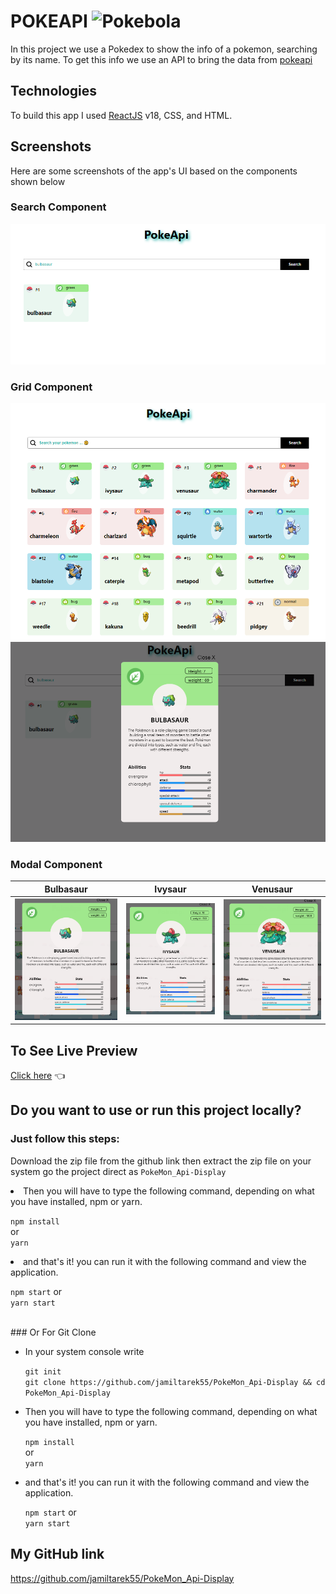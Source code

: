 # POKEAPI ![Pokebola](https://cdn.emojidex.com/emoji/px32/Pokebola.png "Pokebola")

In this project we use a Pokedex to show the info of a pokemon, searching by its name. To get this info we use an API to bring the data from [pokeapi](https://pokeapi.co)


## Technologies

To build this app I used [ReactJS](https://reactjs.org/) v18, CSS, and HTML.

## Screenshots

Here are some screenshots of the app's UI based on the components shown below

### Search Component
![Image](/src/assets/screenshots/search.PNG)

### Grid Component

![Image](/src/assets/screenshots/page.PNG)
![Image](/src/assets/screenshots/gridOut.PNG)


### Modal Component
Bulbasaur               |  Ivysaur  |  Venusaur
:-------------------------:|:-------------------------:|:-------------------------:
![Image](/src/assets/screenshots/card-bulbasaur.PNG?raw=true) | ![Image](/src/assets/screenshots/card-ivysaur.PNG?raw=true) | ![Image](/src/assets/screenshots/card-venasaur.PNG?raw=true)

## To See Live Preview

[Click here](https://steady-phoenix-1045ff.netlify.app/) 👈

## Do you want to use or run this project locally?

### Just follow this steps:
Download the zip file from the github link
then extract the zip file on your system 
go the project direct as `PokeMon_Api-Display`
<li>Then you will have to type the following command, depending on what you have installed, npm or yarn.</li>
  
  `npm install`<br/>
    or <br/>
  `yarn`
  <li>and that's it! you can run it with the following command and view the application.</li>

  `npm start`
   or <br/>
  `yarn start`
  
  <br/>
 ### Or For Git Clone
 <br/> 

<ul>
  <li>In your system console write </li>
  
  `git init`<br/>
  `git clone https://github.com/jamiltarek55/PokeMon_Api-Display && cd PokeMon_Api-Display`

  <li>Then you will have to type the following command, depending on what you have installed, npm or yarn.</li>
  
  `npm install`<br/>
    or <br/>
  `yarn`
  <li>and that's it! you can run it with the following command and view the application.</li>

  `npm start`
   or <br/>
  `yarn start`

  
</ul>


## My GitHub link
 https://github.com/jamiltarek55/PokeMon_Api-Display


